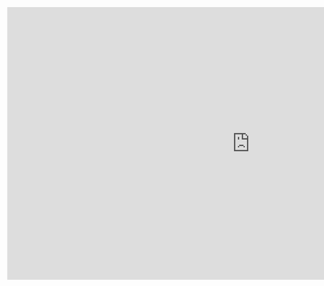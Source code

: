 <iframe width="1120" height="630" src="https://youtu.be/p5EYXJ6IVl8" title="YouTube video player" frameborder="0" allow="accelerometer; autoplay; clipboard-write; encrypted-media; gyroscope; picture-in-picture" allowfullscreen></iframe>
